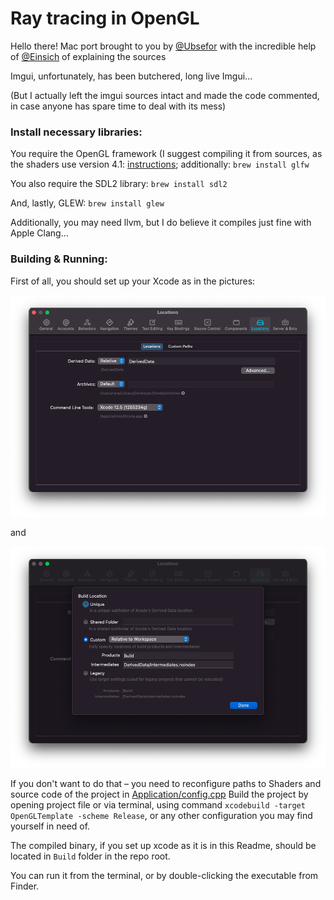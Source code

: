 # Ray tracing in OpenGL

Hello there! Mac port brought to you by [@Ubsefor](https://github.com/Ubsefor) with the incredible help of [@Einsich](https://github.com/Einsich) of explaining the sources

Imgui, unfortunately, has been butchered, long live Imgui...

(But I actually left the imgui sources intact and made the code commented, in case anyone has spare time to deal with its mess)

### Install necessary libraries:

You require the OpenGL framework (I suggest compiling it from sources, as the shaders use version 4.1: [instructions](https://riptutorial.com/opengl/example/21105/setup-modern-opengl-4-1-on-macos--xcode--glfw-and-glew-); additionally: `brew install glfw`

You also require the SDL2 library: `brew install sdl2`

And, lastly, GLEW: `brew install glew`

Additionally, you may need llvm, but I do believe it compiles just fine with Apple Clang...

### Building & Running:

First of all, you should set up your Xcode as in the pictures: 

![1](Info/1.png) 

and 

![2](Info/2.png)

If you don't want to do that – you need to reconfigure paths to Shaders and source code of the project in [Application/config.cpp](OpenGLTemplate/Application/config.cpp)
Build the project by opening project file or via terminal, using command `xcodebuild -target OpenGLTemplate -scheme Release`, or any other configuration you may find yourself in need of.

The compiled binary, if you set up xcode as it is in this Readme, should be located in `Build` folder in the repo root.

You can run it from the terminal, or by double-clicking the executable from Finder.

